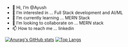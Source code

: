 - 👋 Hi, I’m @Ayush
- 👀 I’m interested in ... Full Stack development and AI/ML
- 🌱 I’m currently learning ... MERN Stack
- 💞️ I’m looking to collaborate on ... MERN stack
- 📫 How to reach me ... linkedin

<!---
HriGrit/HriGrit is a ✨ special ✨ repository because its `README.md` (this file) appears on your GitHub profile.
You can click the Preview link to take a look at your changes.
--->
[![Anurag's GitHub stats](https://github-readme-stats.vercel.app/api?username=HriGrit)](https://github.com/anuraghazra/github-readme-stats)
[![Top Langs](https://github-readme-stats.vercel.app/api/top-langs/?username=HriGrit)](https://github.com/anuraghazra/github-readme-stats)
